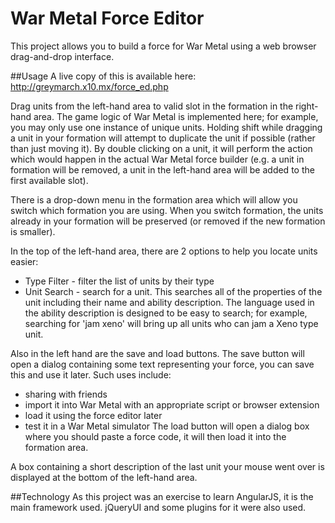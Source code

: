 War Metal Force Editor
======================

This project allows you to build a force for War Metal using a web browser drag-and-drop interface.

##Usage
A live copy of this is available here: http://greymarch.x10.mx/force_ed.php

Drag units from the left-hand area to valid slot in the formation in the right-hand area. The game logic of War Metal is implemented here; for example, you may only use one instance of unique units. Holding shift while dragging a unit in your formation will attempt to duplicate the unit if possible (rather than just moving it). By double clicking on a unit, it will perform the action which would happen in the actual War Metal force builder (e.g. a unit in formation will be removed, a unit in the left-hand area will be added to the first available slot).

There is a drop-down menu in the formation area which will allow you switch which formation you are using. When you switch formation, the units already in your formation will be preserved (or removed if the new formation is smaller).

In the top of the left-hand area, there are 2 options to help you locate units easier:
* Type Filter - filter the list of units by their type
* Unit Search - search for a unit. This searches all of the properties of the unit including their name and ability description. The language used in the ability description is designed to be easy to search; for example, searching for 'jam xeno' will bring up all units who can jam a Xeno type unit.

Also in the left hand are the save and load buttons. The save button will open a dialog containing some text representing your force, you can save this and use it later. Such uses include:
* sharing with friends
* import it into War Metal with an appropriate script or browser extension
* load it using the force editor later
* test it in a War Metal simulator
The load button will open a dialog box where you should paste a force code, it will then load it into the formation area.

A box containing a short description of the last unit your mouse went over is displayed at the bottom of the left-hand area.

##Technology
As this project was an exercise to learn AngularJS, it is the main framework used. jQueryUI and some plugins for it were also used.
